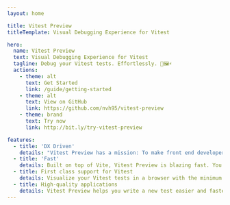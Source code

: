 ```yaml
---
layout: home

title: Vitest Preview
titleTemplate: Visual Debugging Experience for Vitest

hero:
  name: Vitest Preview
  text: Visual Debugging Experience for Vitest
  tagline: Debug your Vitest tests. Effortlessly. 🧪🖼⚡️
  actions:
    - theme: alt
      text: Get Started
      link: /guide/getting-started
    - theme: alt
      text: View on GitHub
      link: https://github.com/nvh95/vitest-preview
    - theme: brand
      text: Try now
      link: http://bit.ly/try-vitest-preview

features:
  - title: 'DX Driven'
    details: "Vitest Preview has a mission: To make front end developers' life easier. It's built with the mindset of Developer Experience first in mind."
  - title: 'Fast'
    details: Built on top of Vite, Vitest Preview is blazing fast. You can see the changes in browser in a few milliseconds.
  - title: First class support for Vitest
    details: Visualize your Vitest tests in a browser with the minimum configurations.
  - title: High-quality applications
    details: Vitest Preview helps you write a new test easier and faster. It means your applications will be more reliable and scalable.
---
```

